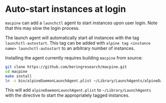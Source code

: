 # Auto-start instances at login

`macpine` can add a `launchctl` agent to start instances upon user login. Note that this may slow the login process.

The launch agent will automatically start all instances with the tag `launchctl-autostart`. This tag can be added
with `alpine tag <instance name> launchctl-autostart` to an arbitrary number of instances.

Installing the agent currently requires building `macpine` from source:

```bash
git clone https://github.com/beringresearch/macpine.git
cd macpine
make install
ln -s bin/alpineDaemonLaunchAgent.plist ~/Library/LaunchAgents/alpineDaemonLaunchAgent.plist
```

This will add `alpineDaemonLaunchAgent.plist` to `~/Library/LaunchAgents` with the directive to start the
appropriately tagged instances.

